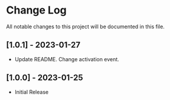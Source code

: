 # Change Log

All notable changes to this project will be documented in this file.

## [1.0.1] - 2023-01-27

- Update README. Change activation event.

## [1.0.0] - 2023-01-25

- Initial Release
